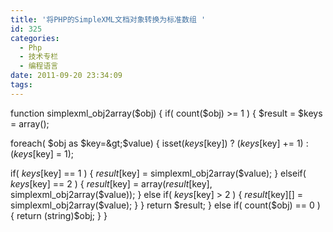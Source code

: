 ```yaml
---
title: '将PHP的SimpleXML文档对象转换为标准数组 '
id: 325
categories:
  - Php
  - 技术专栏
  - 编程语言
date: 2011-09-20 23:34:09
tags:
---
```


function simplexml_obj2array($obj) {
if( count($obj) &gt;= 1 )
{
$result = $keys = array();

foreach( $obj as $key=&gt;$value)
{
isset($keys[$key]) ? ($keys[$key] += 1) : ($keys[$key] = 1);

if( $keys[$key] == 1 )
{
$result[$key] = simplexml_obj2array($value);
}
elseif( $keys[$key] == 2 )
{
$result[$key] = array($result[$key], simplexml_obj2array($value));
}
else if( $keys[$key] &gt; 2 )
{
$result[$key][] = simplexml_obj2array($value);
}
}
return $result;
}
else if( count($obj) == 0 )
{
return (string)$obj;
}
}
